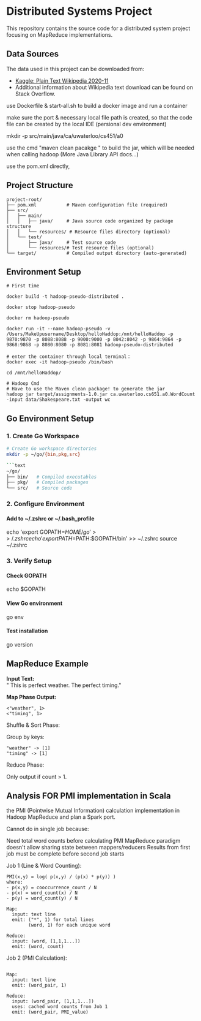 # Distributed Systems Project

This repository contains the source code for a distributed system project focusing on MapReduce implementations.

## Data Sources
The data used in this project can be downloaded from:
- [Kaggle: Plain Text Wikipedia 2020-11](https://www.kaggle.com/ltcmdrdata/plain-text-wikipedia-202011)
- Additional information about Wikipedia text download can be found on Stack Overflow.

use Dockerfile & start-all.sh to build a docker image and run a container

make sure the port & necessary local file path is created, so that the code file can be created by the local IDE (persional dev environment)

mkdir -p src/main/java/ca/uwaterloo/cs451/a0

use the cmd "maven clean pacakge " to build the jar, which will be needed when calling hadoop
(More Java Library API docs...)

use the pom.xml directly, 




## Project Structure
```text
project-root/
├── pom.xml           # Maven configuration file (required)
├── src/
│   ├── main/
│   │   ├── java/     # Java source code organized by package structure
│   │   └── resources/ # Resource files directory (optional)
│   └── test/
│       ├── java/     # Test source code
│       └── resources/# Test resource files (optional)
└── target/           # Compiled output directory (auto-generated)
```

## Environment Setup

```text
# First time

docker build -t hadoop-pseudo-distributed .

docker stop hadoop-pseudo

docker rm hadoop-pseudo

docker run -it --name hadoop-pseudo -v /Users/MakeUpusername/Desktop/helloHaddop:/mnt/helloHaddop -p 9870:9870 -p 8088:8088 -p 9000:9000 -p 8042:8042 -p 9864:9864 -p 9868:9868 -p 8080:8080 -p 8081:8081 hadoop-pseudo-distributed

# enter the container through local terminal：
docker exec -it hadoop-pseudo /bin/bash

cd /mnt/helloHaddop/

# Hadoop Cmd
# Have to use the Maven clean package! to generate the jar
hadoop jar target/assignments-1.0.jar ca.uwaterloo.cs651.a0.WordCount -input data/Shakespeare.txt -output wc
```

## Go Environment Setup
### 1. Create Go Workspace
```bash
# Create Go workspace directories
mkdir -p ~/go/{bin,pkg,src}

```text
~/go/
├── bin/   # Compiled executables
├── pkg/   # Compiled packages
└── src/   # Source code
```

### 2. Configure Environment
#### Add to ~/.zshrc or ~/.bash_profile
echo 'export GOPATH=$HOME/go' >> ~/.zshrc
echo 'export PATH=$PATH:$GOPATH/bin' >> ~/.zshrc
source ~/.zshrc

### 3. Verify Setup
#### Check GOPATH
echo $GOPATH

#### View Go environment
go env

#### Test installation
go version

## MapReduce Example

**Input Text:**  
" This is perfect weather. The perfect timing."

**Map Phase Output:**  
```text
<"weather", 1>
<"timing", 1>
```
Shuffle & Sort Phase:

Group by keys:
```text
"weather" -> [1]
"timing" -> [1]
```

Reduce Phase:

Only output if count > 1.


## Analysis FOR PMI implementation in Scala

the PMI (Pointwise Mutual Information) calculation implementation in Hadoop MapReduce and plan a Spark port.

Cannot do in single job because:

Need total word counts before calculating PMI
MapReduce paradigm doesn't allow sharing state between mappers/reducers
Results from first job must be complete before second job starts


Job 1 (Line & Word Counting):

```text
PMI(x,y) = log( p(x,y) / (p(x) * p(y)) )
where:
- p(x,y) = cooccurrence_count / N
- p(x) = word_count(x) / N
- p(y) = word_count(y) / N
```

```text
Map: 
  input: text line
  emit: ("*", 1) for total lines
        (word, 1) for each unique word

Reduce:
  input: (word, [1,1,1...])
  emit: (word, count)
```

Job 2 (PMI Calculation):

```text

Map:
  input: text line
  emit: (word_pair, 1)

Reduce:
  input: (word_pair, [1,1,1...])
  uses: cached word counts from Job 1
  emit: (word_pair, PMI_value)

```
